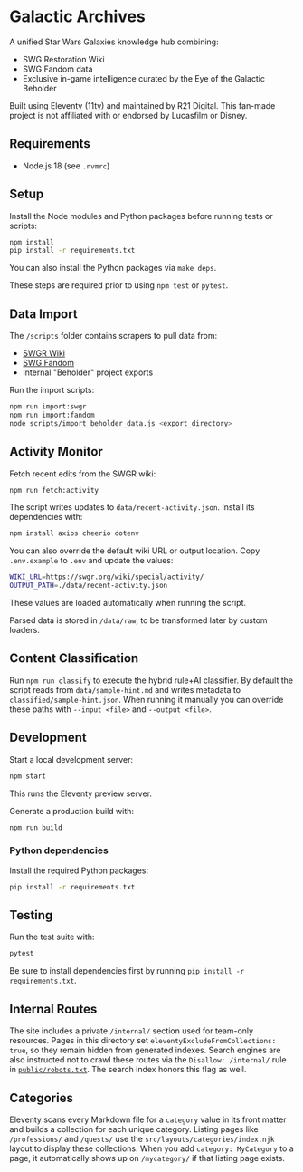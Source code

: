 # Galactic Archives

A unified Star Wars Galaxies knowledge hub combining:
- SWG Restoration Wiki
- SWG Fandom data
- Exclusive in-game intelligence curated by the Eye of the Galactic Beholder

Built using Eleventy (11ty) and maintained by R21 Digital.
This fan-made project is not affiliated with or endorsed by Lucasfilm or Disney.

## Requirements

- Node.js 18 (see `.nvmrc`)

## Setup

Install the Node modules and Python packages before running tests or scripts:

```bash
npm install
pip install -r requirements.txt
```

You can also install the Python packages via `make deps`.

These steps are required prior to using `npm test` or `pytest`.

## Data Import

The `/scripts` folder contains scrapers to pull data from:

- [SWGR Wiki](https://swgr.org/wiki/)
- [SWG Fandom](https://swg.fandom.com/wiki/)
- Internal "Beholder" project exports

Run the import scripts:

```bash
npm run import:swgr
npm run import:fandom
node scripts/import_beholder_data.js <export_directory>
```

## Activity Monitor

Fetch recent edits from the SWGR wiki:

```bash
npm run fetch:activity
```

The script writes updates to `data/recent-activity.json`. Install its dependencies with:

```bash
npm install axios cheerio dotenv
```

You can also override the default wiki URL or output location. Copy `.env.example` to `.env` and update the values:

```bash
WIKI_URL=https://swgr.org/wiki/special/activity/
OUTPUT_PATH=./data/recent-activity.json
```

These values are loaded automatically when running the script.

Parsed data is stored in `/data/raw`, to be transformed later by custom loaders.

## Content Classification

Run `npm run classify` to execute the hybrid rule+AI classifier. By default the script reads from `data/sample-hint.md` and writes metadata to `classified/sample-hint.json`. When running it manually you can override these paths with `--input <file>` and `--output <file>`.

## Development

Start a local development server:

```bash
npm start
```

This runs the Eleventy preview server.

Generate a production build with:

```bash
npm run build
```

### Python dependencies

Install the required Python packages:

```bash
pip install -r requirements.txt
```

## Testing

Run the test suite with:

```bash
pytest
```

Be sure to install dependencies first by running `pip install -r requirements.txt`.

## Internal Routes

The site includes a private `/internal/` section used for team-only resources. Pages in this directory set `eleventyExcludeFromCollections: true`, so they remain hidden from generated indexes. Search engines are also instructed not to crawl these routes via the `Disallow: /internal/` rule in [`public/robots.txt`](public/robots.txt). The search index honors this flag as well.

## Categories

Eleventy scans every Markdown file for a `category` value in its front matter and builds a collection for each unique category. Listing pages like `/professions/` and `/quests/` use the `src/layouts/categories/index.njk` layout to display these collections. When you add `category: MyCategory` to a page, it automatically shows up on `/mycategory/` if that listing page exists.
